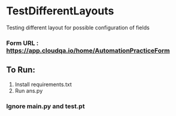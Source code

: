 # TestDifferentLayouts
Testing different layout for possible configuration of fields

### Form URL : https://app.cloudqa.io/home/AutomationPracticeForm

## To Run:
1. Install requirements.txt
2. Run ans.py

###  Ignore main.py and test.pt
